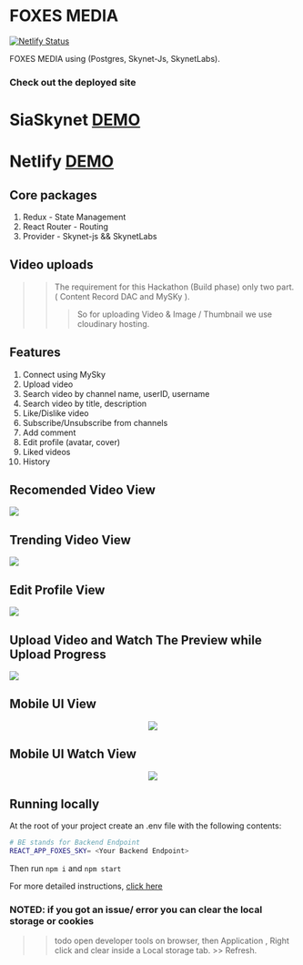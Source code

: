 # FOXES MEDIA 

[![Netlify Status](https://api.netlify.com/api/v1/badges/772e0672-f57b-4940-9f05-e432607e3879/deploy-status)](https://app.netlify.com/sites/festive-hopper-a48689/deploys)



FOXES MEDIA using  (Postgres, Skynet-Js, SkynetLabs). 



### Check out the deployed site

# SiaSkynet [DEMO](https://00087733m6vd2b20rrvddpjvcpmd16ukkb5dst2rrhva1dljctjgfco.siasky.net)

# Netlify [DEMO](https://foxes-media.netlify.app)

## Core packages

1. Redux - State Management
2. React Router - Routing
3. Provider - Skynet-js && SkynetLabs

## Video uploads
>> The requirement for this Hackathon (Build phase) only two part. ( Content Record DAC and MySKy ). 
>>> So for uploading Video & Image / Thumbnail we use cloudinary hosting. 


## Features

1. Connect using MySky
2. Upload video
3. Search video by channel name, userID, username
4. Search video by title, description
5. Like/Dislike video
6. Subscribe/Unsubscribe from channels
7. Add comment
8. Edit profile (avatar, cover)
9. Liked videos
10. History

## Recomended Video View 

<img src="./ss/video-recomended.png">




## Trending Video View 

<img src="./ss/trending-video.png">





## Edit Profile View 

<img src="./ss/edit-profile.png">





## Upload Video and Watch The Preview while Upload Progress 

<img src="./ss/upload-video-and-watch-preview.png">





## Mobile UI View
<p align="center">
<img src="./ss/mobile-ui.png">
</p>




## Mobile UI Watch View
<p align="center">
<img src="./ss/mobile-ui-watch.png">
</p>





## Running locally

At the root of your project create an .env file with the following contents:

```bash
# BE stands for Backend Endpoint
REACT_APP_FOXES_SKY= <Your Backend Endpoint>
```

Then run <code>npm i</code> and <code>npm start</code> 

For more detailed instructions, [click here](#)

### NOTED: if you got an issue/ error you can clear the local storage or cookies
>> todo open developer tools on browser, then Application , Right click and clear inside a Local storage tab. >> Refresh.  
